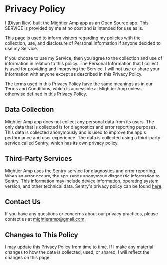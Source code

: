 # Privacy Policy

I (Diyan Iliev) built the Mightier Amp app as an Open Source app. This SERVICE is provided by me at no cost and is intended for use as is.

This page is used to inform visitors regarding my policies with the collection, use, and disclosure of Personal Information if anyone decided to use my Service.

If you choose to use my Service, then you agree to the collection and use of information in relation to this policy. The Personal Information that I collect is used for providing and improving the Service. I will not use or share your information with anyone except as described in this Privacy Policy.

The terms used in this Privacy Policy have the same meanings as in our Terms and Conditions, which is accessible at Mightier Amp unless otherwise defined in this Privacy Policy.
## Data Collection
Mightier Amp app does not collect any personal data from its users. The only data that is collected is for diagnostics and error reporting purposes. This data is collected anonymously and is used to improve the app's performance and user experience. The data is collected using a third-party service called Sentry, which has its own privacy policy.
## Third-Party Services
Mightier Amp uses the Sentry service for diagnostics and error reporting. When an error occurs, the app sends anonymous diagnostic information to Sentry. This information may include device information, operating system version, and other technical data. Sentry's privacy policy can be found [here](https://sentry.io/privacy/).
## Contact Us
If you have any questions or concerns about our privacy practices, please contact us at mightieramp@gmail.com.
## Changes to This Policy
I may update this Privacy Policy from time to time. If I make any material changes to how the data is collected, used, or shared, I will reflect the changes on this page.
